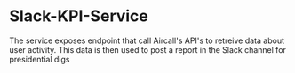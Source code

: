 # Slack-KPI-Service
The service exposes endpoint that call Aircall's API's to retreive data about user activity. This data is then used to post a report in the Slack channel for presidential digs
